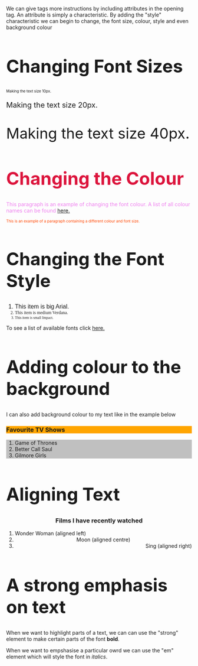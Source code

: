 <html>
	<head>
		<title>Styling the Font</title>
	</head>
	<body>
		<p>We can give tags more instructions by including attributes in the opening tag. An attribute is simply a characteristic. By adding the "style" characteristic we can begin to change, the font size, colour, style and even background colour </p>
   	 	<h1 style="font-size:48px">Changing Font Sizes</h1>
		<p style="font-size:10px">Making the text size 10px.</p>
		<p style="font-size:20px">Making the text size 20px.</p>
		<p style="font-size:40px">Making the text size 40px.</p>
		<h1 style="color: crimson; font-size:48px">Changing the Colour</h1>
		<p style="color: violet">This paragraph is an example of changing the font colour. A list of all colour names can be found <a href="https://www.w3.org/TR/css3-color/#svg-color" target="_blank">here.</a></p>
		<p style="color: orangered; font-size:10px">This is an example of a paragraph containing a different colour and font size.</p>
		<h1 style="font-size:48px">Changing the Font Style</h1>
		<ol>
			<li style="font-family: Arial; font-size: 16px">This item is big Arial.</li>
		 	<li style="font-family: Verdana; font-size: 12px">This item is medium Verdana.</li>
		 	<li style="font-family: Impact; font-size: 10px">This item is small Impact.</li>
		</ol>
		 <p>To see a list of available fonts click <a href="https://www.w3.org/TR/CSS21/fonts.html#generic-font-families" target="_blank">here.</a></p>
		<h1 style="font-size:48px">Adding colour to the background</h1>
		<p> I can also add background colour to my text like in the example below</p>
		<h3 style="background-color: orange">Favourite TV Shows</h3>
			<ol style="background-color:silver">
				<li>Game of Thrones</li>	
				<li>Better Call Saul</li>
				<li>Gilmore Girls</li>
			</ol>
		<h1 style="font-size:48px">Aligning Text</h1>
		<h3 style="text-align:center">Films I have recently watched</h3>
			<ol>
				<li style="text-align:left">Wonder Woman (aligned left)</li>	
				<li style="text-align:center">Moon (aligned centre)</li>
				<li style="text-align:right">Sing (aligned right)</li>
			</ol>	
		<h1 style="font-size:48px">A strong emphasis on text</h1>
		<p>When we want to highlight parts of a text, we can can use the "strong" element to make certain parts of the font <strong>bold</strong>. </p>
		<p> When we want to empshasise a particular owrd we can use the "em" element which will style the font in <em>italics</em>.</p>		
	</body>
</html>

